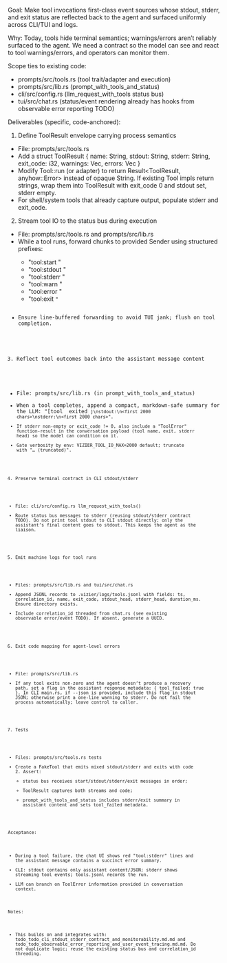Goal: Make tool invocations first-class event sources whose stdout, stderr, and exit status are reflected back to the agent and surfaced uniformly across CLI/TUI and logs.

Why: Today, tools hide terminal semantics; warnings/errors aren’t reliably surfaced to the agent. We need a contract so the model can see and react to tool warnings/errors, and operators can monitor them.

Scope ties to existing code:
- prompts/src/tools.rs (tool trait/adapter and execution)
- prompts/src/lib.rs (prompt_with_tools_and_status)
- cli/src/config.rs (llm_request_with_tools status bus)
- tui/src/chat.rs (status/event rendering already has hooks from observable error reporting TODO)

Deliverables (specific, code-anchored):

1) Define ToolResult envelope carrying process semantics
- File: prompts/src/tools.rs
- Add a struct ToolResult { name: String, stdout: String, stderr: String, exit_code: i32, warnings: Vec<String>, errors: Vec<String> }
- Modify Tool::run (or adapter) to return Result<ToolResult, anyhow::Error> instead of opaque String. If existing Tool impls return strings, wrap them into ToolResult with exit_code 0 and stdout set, stderr empty.
- For shell/system tools that already capture output, populate stderr and exit_code.

2) Stream tool IO to the status bus during execution
- File: prompts/src/tools.rs and prompts/src/lib.rs
- While a tool runs, forward chunks to provided Sender<String> using structured prefixes:
  * "tool:start <name>"
  * "tool:stdout <name> <line>"
  * "tool:stderr <name> <line>"
  * "tool:warn <name> <msg>"
  * "tool:error <name> <msg>"
  * "tool:exit <name> <code>"
- Ensure line-buffered forwarding to avoid TUI jank; flush on tool completion.

3) Reflect tool outcomes back into the assistant message content
- File: prompts/src/lib.rs (in prompt_with_tools_and_status)
- When a tool completes, append a compact, markdown-safe summary for the LLM:
  "[tool <name> exited <code>]\nstdout:\n<first 2000 chars>\nstderr:\n<first 2000 chars>".
- If stderr non-empty or exit_code != 0, also include a "ToolError" function-result in the conversation payload (tool name, exit, stderr head) so the model can condition on it.
- Gate verbosity by env: VIZIER_TOOL_IO_MAX=2000 default; truncate with "… (truncated)".

4) Preserve terminal contract in CLI stdout/stderr
- File: cli/src/config.rs llm_request_with_tools()
- Route status bus messages to stderr (reusing stdout/stderr contract TODO). Do not print tool stdout to CLI stdout directly; only the assistant’s final content goes to stdout. This keeps the agent as the liaison.

5) Emit machine logs for tool runs
- Files: prompts/src/lib.rs and tui/src/chat.rs
- Append JSONL records to .vizier/logs/tools.jsonl with fields: ts, correlation_id, name, exit_code, stdout_head, stderr_head, duration_ms. Ensure directory exists.
- Include correlation_id threaded from chat.rs (see existing observable error/event TODO). If absent, generate a UUID.

6) Exit code mapping for agent-level errors
- File: prompts/src/lib.rs
- If any tool exits non-zero and the agent doesn’t produce a recovery path, set a flag in the assistant response metadata: { tool_failed: true }. In CLI main.rs, if --json is provided, include this flag in stdout JSON; otherwise print a one-line warning to stderr. Do not fail the process automatically; leave control to caller.

7) Tests
- Files: prompts/src/tools.rs tests
- Create a FakeTool that emits mixed stdout/stderr and exits with code 2. Assert:
  * status bus receives start/stdout/stderr/exit messages in order;
  * ToolResult captures both streams and code;
  * prompt_with_tools_and_status includes stderr/exit summary in assistant content and sets tool_failed metadata.

Acceptance:
- During a tool failure, the chat UI shows red "tool:stderr" lines and the assistant message contains a succinct error summary.
- CLI: stdout contains only assistant content/JSON; stderr shows streaming tool events; tools.jsonl records the run.
- LLM can branch on ToolError information provided in conversation context.

Notes:
- This builds on and integrates with: todo_todo_cli_stdout_stderr_contract_and_monitorability.md.md and todo_todo_observable_error_reporting_and_user_event_tracing.md.md. Do not duplicate logic; reuse the existing status bus and correlation_id threading.